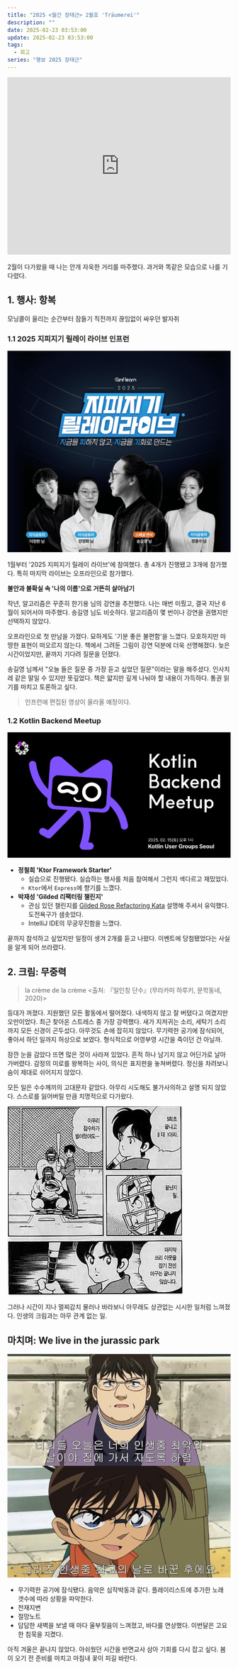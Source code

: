 ```yaml
---
title: "2025 <월간 장태근> 2월호 'Träumerei'"
description: ""
date: 2025-02-23 03:53:00
update: 2025-02-23 03:53:00
tags:
  - 회고
series: "행보 2025 장태근" 
---
```


<iframe width="100%" height="400" src="https://www.youtube.com/embed/6z82w0l6kwE?si=J2yrpJ6J96GUfdcY" title="YouTube video player" frameborder="0" allow="accelerometer; autoplay; clipboard-write; encrypted-media; gyroscope; picture-in-picture; web-share" referrerpolicy="strict-origin-when-cross-origin" allowfullscreen></iframe>

2월이 다가왔을 때 나는 안개 자욱한 거리를 마주했다. 과거와 똑같은 모습으로 나를 기다렸다.

## 1. 행사: 항복

모닝콜이 울리는 순간부터 잠들기 직전까지 끊임없이 싸우던 발자취

### 1.1 2025 지피지기 릴레이 라이브 인프런

![2025 지피지기 릴레이 라이브 인프런](inflearn-2025zpzglive.png)

1월부터 '2025 지피지기 릴레이 라이브'에 참여했다. 총 4개가 진행됐고 3개에 참가했다. 특히 마지막 라이브는 오프라인으로 참가했다.

**불안과 불확실 속 '나의 이름'으로 거뜬히 살아남기**

작년, 알고리즘은 꾸준히 한기용 님의 강연을 추천했다. 나는 매번 미뤘고, 결국 지난 6월이 되어서야 마주했다.
송길영 님도 비슷하다. 알고리즘이 몇 번이나 강연을 권했지만 선택하지 않았다.

오프라인으로 첫 만남을 가졌다. 묘하게도 '기분 좋은 불편함'을 느꼈다. 모호하지만 마땅한 표현이 떠오르지 않는다.
책에서 그려둔 그림이 강연 덕분에 더욱 선명해졌다. 늦은 시간이었지만, 끝까지 기다려 질문을 던졌다.

송길영 님께서 "오늘 들은 질문 중 가장 듣고 싶었던 질문"이라는 말을 해주셨다. 인사치레 같은 말일 수 있지만 뜻깊었다.
책은 얇지만 깊게 나눠야 할 내용이 가득하다. 통권 읽기를 마치고 토론하고 싶다.

> 인프런에 편집된 영상이 올라올 예정이다.

### 1.2 Kotlin Backend Meetup

![Kotlin Backend Meetup](kotlin-backend-meetup.png)

- **정철희 'Ktor Framework Starter'**
    - 실습으로 진행됐다. 실습하는 행사를 처음 참여해서 그런지 색다르고 재밌었다.
    - `Ktor`에서 `Express`에 향기를 느꼈다.
- **박재성 'Gilded 리팩터링 챌린지'**
    - 관심 있던 챌린지를 [Gilded Rose Refactoring Kata](https://youtu.be/AxxNHKCldzA?si=i4wGnhdATPotWlFM) 설명해 주셔서 유익했다.
      도전욕구가 샘솟았다.
    - IntelliJ IDE의 무궁무진함을 느꼈다.

끝까지 참석하고 싶었지만 일정이 생겨 2개를 듣고 나왔다. 이벤트에 당첨됐었다는 사실을 알게 되어 쓰라렸다.

## 2. 크림: 무중력

> la crème de la crème <출처: 『일인칭 단수』(무라카미 하루키, 문학동네, 2020)>

등대가 꺼졌다. 지원했던 모든 활동에서 떨어졌다. 내색하지 않고 잘 버텼다고 여겼지만 오만이었다. 최근 찾아온 스트레스 중 가장 강력했다.
새가 지저귀는 소리, 세탁기 소리까지 모든 신경이 곤두섰다. 아무것도 손에 잡히지 않았다. 무기력한 공기에 잠식되어, 좋아서 하던 일까지 허상으로 보였다.
형식적으로 어영부영 시간을 죽이던 건 아닐까.

잠깐 눈을 감았다 뜨면 많은 것이 사라져 있었다. 흔적 하나 남기지 않고 어딘가로 날아가버렸다. 감정의 미로를 왕복하는 사이, 의식은 표지판을 놓쳐버렸다.
정신을 차려보니 숨이 제대로 쉬어지지 않았다.

모든 일은 수수께끼의 고대문자 같았다. 아무리 시도해도 불가사의하고 설명 되지 않았다. 스스로를 잃어버릴 만큼 치명적으로 다가왔다.

![끝날 때 까지는 끝난 게 아니다. <출처: H2>](h2-yogi-berra.jpg)

그러나 시간이 지나 멀찌감치 물러나 바라보니 아무래도 상관없는 시시한 일처럼 느껴졌다. 인생의 크림과는 아무 관계 없는 일.

## 마치며: We live in the jurassic park

![최악의 날, 최고의 날 <출처: 명탐정 코난>](case-closed-worst-day-best-day.jpg)

- 무기력한 공기에 잠식됐다. 음악은 심작박동과 같다. 플레이리스트에 추가한 노래 갯수에 따라 상황을 파악한다.
- 천재지변
- 절망노트
- 답답한 새벽을 보낼 때 마다 울부짖음이 느껴졌고, 바다를 연상했다. 이번달은 고요한 침묵을 지켰다.

아직 겨울은 끝나지 않았다. 아쉬웠던 시간을 반면교사 삼아 기회를 다시 잡고 싶다. 봄이 오기 전 준비를 마치고 마침내 꽃이 피길 바란다.
